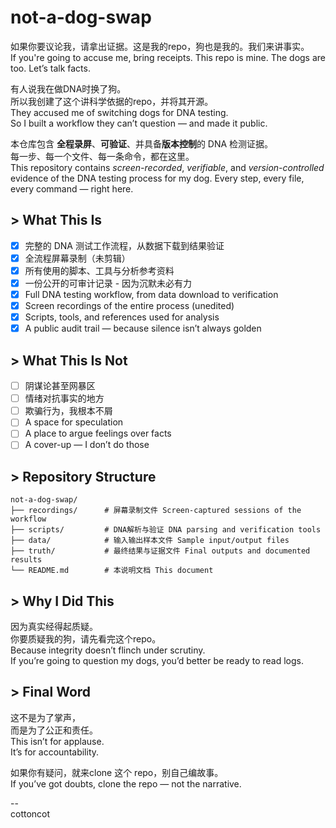 # not-a-dog-swap
如果你要议论我，请拿出证据。这是我的repo，狗也是我的。我们来讲事实。  
If you're going to accuse me, bring receipts. This repo is mine. The dogs are too. Let’s talk facts.

有人说我在做DNA时换了狗。  
所以我创建了这个讲科学依据的repo，并将其开源。  
They accused me of switching dogs for DNA testing.  
So I built a workflow they can’t question — and made it public.

本仓库包含 **全程录屏**、**可验证**、并具备**版本控制**的 DNA 检测证据。  
每一步、每一个文件、每一条命令，都在这里。  
This repository contains *screen-recorded*, *verifiable*, and *version-controlled* evidence of the DNA testing process for my dog. Every step, every file, every command — right here.

## > What This Is

- [x] 完整的 DNA 测试工作流程，从数据下载到结果验证  
- [x] 全流程屏幕录制（未剪辑）  
- [x] 所有使用的脚本、工具与分析参考资料  
- [x] 一份公开的可审计记录 - 因为沉默未必有力  
- [x] Full DNA testing workflow, from data download to verification  
- [x] Screen recordings of the entire process (unedited)  
- [x] Scripts, tools, and references used for analysis  
- [x] A public audit trail — because silence isn’t always golden

## > What This Is Not

- [ ] 阴谋论甚至网暴区  
- [ ] 情绪对抗事实的地方  
- [ ] 欺骗行为，我根本不屑  
- [ ] A space for speculation  
- [ ] A place to argue feelings over facts  
- [ ] A cover-up — I don’t do those

## > Repository Structure
```
not-a-dog-swap/
├── recordings/      # 屏幕录制文件 Screen-captured sessions of the workflow
├── scripts/         # DNA解析与验证 DNA parsing and verification tools
├── data/            # 输入输出样本文件 Sample input/output files
├── truth/           # 最终结果与证据文件 Final outputs and documented results
└── README.md        # 本说明文档 This document
```

## > Why I Did This

因为真实经得起质疑。  
你要质疑我的狗，请先看完这个repo。  
Because integrity doesn’t flinch under scrutiny.  
If you’re going to question my dogs, you’d better be ready to read logs.

## > Final Word

这不是为了掌声，  
而是为了公正和责任。  
This isn’t for applause.  
It’s for accountability.

如果你有疑问，就来clone 这个 repo，别自己编故事。  
If you’ve got doubts, clone the repo — not the narrative.

--  
cottoncot


